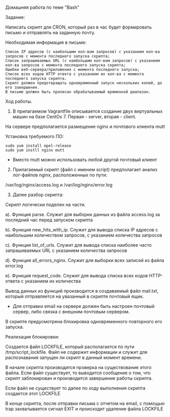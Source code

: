 Домашняя работа по теме "Bash"

Задание:

Написать скрипт для CRON, который раз в час будет формировать письмо и отправлять на заданную почту.

Необходимая информация в письме:

    Список IP адресов (с наибольшим кол-вом запросов) с указанием кол-ва запросов c момента последнего запуска скрипта;
    Список запрашиваемых URL (с наибольшим кол-вом запросов) с указанием кол-ва запросов c момента последнего запуска скрипта;
    Ошибки веб-сервера/приложения c момента последнего запуска;
    Список всех кодов HTTP ответа с указанием их кол-ва с момента последнего запуска скрипта.
    Скрипт должен предотвращать одновременный запуск нескольких копий, до его завершения.
    В письме должен быть прописан обрабатываемый временной диапазон.


Ход работы.

1. В прилагаемом Vagrantfile описывается создание двух виртуальных машин на базе CentOs 7. Первая - server, вторая - client.

На сервере предполагается размещение nginx и почтового клиента mutt

Установка требуемого ПО:

```
sudo yum install epel-release
sudo yum instll nginx mutt
```

* Вместо mutt можно использовать любой другой почтовый клиент

2. Прилагаемый скрипт (файл с именем script) предполагает анализ лог-файлов nginx, расположенных по пути: 

/var/log/nginx/access.log и /var/log/nginx/error.log

3. Далее разбор скрипта:

Скрипт логически поделен на части.

a). Функция parse. Служит для выборки данных из файла access.log за последний час перед запуском скрипта

b). Функция new_hits_with_ip. Служит для вывода списка IP адресов с наибольшим количеством запросов, с указанием количества запросов

c). Функция list_of_urls. Служит для вывода списка наиболее часто запрашиваемых URL с указанием количества запросов

d). Функция all_errors_nginx. Служит для выборки всех записей из файла error.log

e). Функция request_code. Служит для вывода списка всех кодов HTTP-ответа с указанием их количества

Вывод данных из функций производится в создаваемый файл mail.txt, который отправляется на увазанный в скрипте почтовый ящик.

* Для отправки email на сервере должен быть настроен почтовый сервер, либо связка с внешним почтовым сервером.

В скрипте предусмотрена блокировка одновременного повторного его запуска.

Реализация блокировки:

Создается файл LOCKFILE, который располагается по пути /tmp/script_lockfile. Файл не содержит информации и служит для распознавания запущен ли скрипт в 
данный момент времени.

В начале скрипта производится проверка на существование этого файла. Если файл существует, то выводится сообщение о том, что скрипт заблокирован и производится завершение работы скрипта.

Если файл не существует то далее по ходу выполнения скрипта создается этот LOCKFILE

В конце скрипта, после отправки письма с отчетом на email, с помощью trap захватывается сигнал EXIT и происходит удаление файла LOCKFILE
